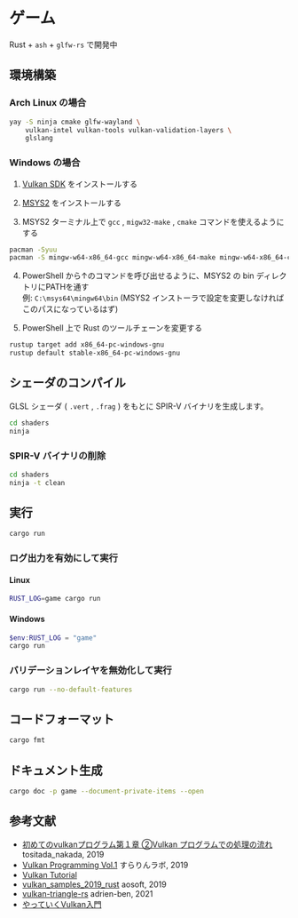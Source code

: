 # ゲーム

Rust + `ash` + `glfw-rs` で開発中

## 環境構築

### Arch Linux の場合

```bash
yay -S ninja cmake glfw-wayland \
    vulkan-intel vulkan-tools vulkan-validation-layers \
    glslang
```

### Windows の場合

1. [Vulkan SDK](https://vulkan.lunarg.com/) をインストールする

2. [MSYS2](https://www.msys2.org/) をインストールする

3. MSYS2 ターミナル上で `gcc` , `migw32-make` , `cmake` コマンドを使えるようにする

```bash
pacman -Syuu
pacman -S mingw-w64-x86_64-gcc mingw-w64-x86_64-make mingw-w64-x86_64-cmake
```

4. PowerShell から↑のコマンドを呼び出せるように、MSYS2 の bin ディレクトリにPATHを通す  
例: `C:\msys64\mingw64\bin` (MSYS2 インストーラで設定を変更しなければこのパスになっているはず)

5. PowerShell 上で Rust のツールチェーンを変更する

```powershell
rustup target add x86_64-pc-windows-gnu
rustup default stable-x86_64-pc-windows-gnu
```

## シェーダのコンパイル

GLSL シェーダ ( `.vert` , `.frag` ) をもとに SPIR-V バイナリを生成します。

```bash
cd shaders
ninja
```

### SPIR-V バイナリの削除

```bash
cd shaders
ninja -t clean
```

## 実行

```bash
cargo run
```

### ログ出力を有効にして実行

#### Linux

```bash
RUST_LOG=game cargo run
```

#### Windows

```powershell
$env:RUST_LOG = "game"
cargo run
```

### バリデーションレイヤを無効化して実行

```bash
cargo run --no-default-features
```

## コードフォーマット

```bash
cargo fmt
```

## ドキュメント生成

```bash
cargo doc -p game --document-private-items --open
```

## 参考文献

- [初めてのvulkanプログラム第１章 ②Vulkan プログラムでの処理の流れ](https://qiita.com/tositada_nakada/items/a2522fa249c61ef3b7de) tositada_nakada, 2019
- [Vulkan Programming Vol.1](https://booth.pm/ja/items/1286100) すらりんラボ, 2019
- [Vulkan Tutorial](https://vulkan-tutorial.com/)
- [vulkan_samples_2019_rust](https://github.com/aosoft/vulkan_samples_2019_rust) aosoft, 2019
- [vulkan-triangle-rs](https://github.com/adrien-ben/vulkan-triangle-rs) adrien-ben, 2021
- [やっていくVulkan入門](https://foolslab.net/do/vulkan)
